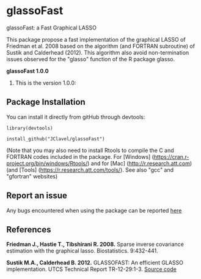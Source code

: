 # glassoFast
glassoFast: a Fast Graphical LASSO

This package propose a fast implementation of the graphical LASSO of Friedman et al. 2008 based on the algorithm (and FORTRAN subroutine) of Sustik and Calderhead (2012).
This algorithm also avoid non-termination issues observed for the "glasso" function of the R package glasso.


**glassoFast 1.0.0**

1. This is the version 1.0.0:
 
## **Package Installation**


You can install it directly from gitHub through devtools:

```
library(devtools)

install_github("JClavel/glassoFast")

```


(Note that you may also need to install Rtools to compile the C and FORTRAN codes included in the package. For [Windows] (https://cran.r-project.org/bin/windows/Rtools/) and for [Mac] (http://r.research.att.com) (and [Tools] (https://r.research.att.com/tools/). See also "gcc" and "gfortran" websites)

## **Report an issue**
Any bugs encountered when using the package can be reported [here](https://github.com/JClavel/glassoFast/issues)

## **References**
**Friedman J., Hastie T., Tibshirani R. 2008.** Sparse inverse covariance estimation with the graphical lasso. Biostatistics. 9:432-441.

**Sustik M.A., Calderhead B. 2012.** GLASSOFAST: An efficient GLASSO implementation. UTCS Technical Report TR-12-29:1-3. [Source code](http://www.cs.utexas.edu/users/sustik/glassofast/)

